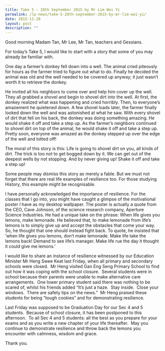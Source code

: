 ```yaml
---
title: Take 5 – 28th September 2015 by Mr Lim Wei Yi
permalink: /lp-news/take-5-28th-september-2015-by-mr-lim-wei-yi/
date: 2015-11-28
layout: post
description: ""
---
```

Good morning Madam Tan, Mr Lee, Mr Tan, teachers and Gessians.

For today’s Take 5, I would like to start with a story that some of you may already be familiar with.

One day a farmer’s donkey fell down into a well. The animal cried piteously for hours as the farmer tried to figure out what to do. Finally he decided the animal was old and the well needed to be covered up anyway; it just wasn’t worth it to retrieve the donkey.

He invited all his neighbors to come over and help him cover up the well. They all grabbed a shovel and begin to shovel dirt into the well. At first, the donkey realized what was happening and cried horribly. Then, to everyone’s amazement he quietened down. A few shovel loads later, the farmer finally looked down the well and was astonished at what he saw. With every shovel of dirt that fell on his back, the donkey was doing something amazing. He would shake it off and take a step up. As the farmer’s neighbors continued to shovel dirt on top of the animal, he would shake it off and take a step up. Pretty soon, everyone was amazed as the donkey stepped up over the edge of the well and totted off!

The moral of this story is this: Life is going to shovel dirt on you, all kinds of dirt. The trick is too not to get bogged down by it. We can get out of the deepest wells by not stopping. And by never giving up! Shake it off and take a step up!

Some people may dismiss this story as merely a fable. But we must not forget that there are real life examples of resilience too. For those studying History, this example might be recognisable.

I have personally acknowledged the importance of resilience. For the classes that I go into, you might have caught a glimpse of the motivational poster I have as my desktop wallpaper. The poster is actually a quote from the CEO, Cave Johnson, of the science research company, Aperture Science Industries. He had a unique take on the phrase: When life gives you lemons, make lemonade. He believed that, to make lemonade from life’s lemons is to simply give up and accept the obstacles that come your way. So, he thought that one should instead fight back. To quote, he insisted that ‘when life gives you lemons, don’t make lemonade. Make life take the lemons back! Demand to see life’s manager. Make life rue the day it thought it could give me lemons.’

I would like to share an instance of resilience witnessed by our Education Minister Mr Heng Swee Keat last Friday, when all primary and secondary schools were closed.  Mr Heng visited Gan Eng Seng Primary School to find out how it was coping with the school closure.  Several students were in school because their parents were unable to make alternative care arrangements.  One lower primary student said there was nothing to be scared of, whilst his friends added “It’s just a haze.  Stay inside.  Close your windows.  There are safety tips on the news.”  Mr Heng praised these students for being “tough cookies” and for demonstrating resilience.

Last Friday was supposed to be Graduation Day for our Sec 4 and 5 students.  Because of school closure, it has been postponed to this afternoon.  To all Sec 4 and 5 students: all the best as you prepare for your exams and as you write a new chapter of your life thereafter.  May you continue to demonstrate resilience and throw back the lemons you encounter with calmness, wisdom and grace.

Thank you.